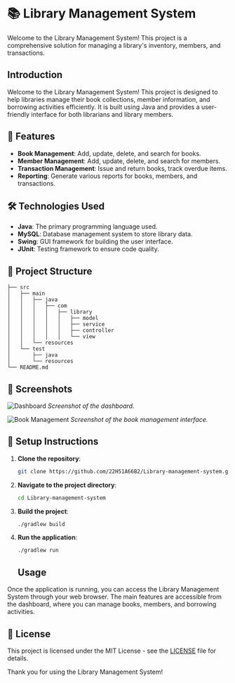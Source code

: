 # 📚 Library Management System

Welcome to the Library Management System! This project is a comprehensive solution for managing a library's inventory, members, and transactions.

## Introduction

Welcome to the Library Management System! This project is designed to help libraries manage their book collections, member information, and borrowing activities efficiently. It is built using Java and provides a user-friendly interface for both librarians and library members.

## 🚀 Features

- **Book Management**: Add, update, delete, and search for books.
- **Member Management**: Add, update, delete, and search for members.
- **Transaction Management**: Issue and return books, track overdue items.
- **Reporting**: Generate various reports for books, members, and transactions.

## 🛠️ Technologies Used

- **Java**: The primary programming language used.
- **MySQL**: Database management system to store library data.
- **Swing**: GUI framework for building the user interface.
- **JUnit**: Testing framework to ensure code quality.

## 📂 Project Structure

```plaintext
├── src
│   ├── main
│   │   ├── java
│   │   │   ├── com
│   │   │   │   ├── library
│   │   │   │   │   ├── model
│   │   │   │   │   ├── service
│   │   │   │   │   ├── controller
│   │   │   │   │   └── view
│   │   └── resources
│   └── test
│       ├── java
│       └── resources
└── README.md
```

## 📸 Screenshots

![Dashboard](screenshots/dashboard.png)
*Screenshot of the dashboard.*

![Book Management](screenshots/book_management.png)
*Screenshot of the book management interface.*

## 📝 Setup Instructions

1. **Clone the repository**:
   ```bash
   git clone https://github.com/22H51A66B2/Library-management-system.git
   ```

2. **Navigate to the project directory**:
   ```bash
   cd Library-management-system
   ```

3. **Build the project**:
   ```bash
   ./gradlew build
   ```

4. **Run the application**:
   ```bash
   ./gradlew run
   ```

   ## Usage

Once the application is running, you can access the Library Management System through your web browser. The main features are accessible from the dashboard, where you can manage books, members, and borrowing activities.


## 📄 License

This project is licensed under the MIT License - see the [LICENSE](LICENSE) file for details.

Thank you for using the Library Management System!


